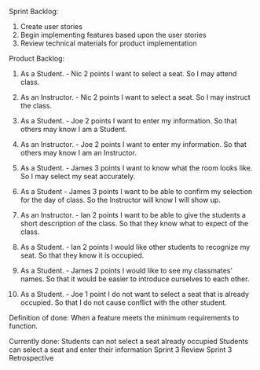 Sprint Backlog:

1. Create user stories
2. Begin implementing features based upon the user stories
3. Review technical materials for product implementation

Product Backlog:

1. As a Student. - Nic 2 points
I want to select a seat.
So I may attend class. 

2. As an Instructor. - Nic 2 points
I want to select a seat.
So I may instruct the class.

3. As a Student. - Joe 2 points
I want to enter my information.
So that others may know I am a Student.

4. As an Instructor. - Joe 2 points
I want to enter my information.
So that others may know I am an Instructor.

5. As a Student. - James 3 points
I want to know what the room looks like.
So I may select my seat accurately.

6. As a Student - James 3 points
I want to be able to confirm my selection for the day of class.
So the Instructor will know I will show up.

7. As an Instructor. - Ian 2 points
I want to be able to give the students a short description of the class.
So that they know what to expect of the class.

8. As a Student. - Ian 2 points
I would like other students to recognize my seat.
So that they know it is occupied.

9. As a Student. - James 2 points
I would like to see my classmates' names.
So that it would be easier to introduce ourselves to each other.

10. As a Student. - Joe 1 point
I do not want to select a seat that is already occupied.
So that I do not cause conflict with the other student.


Definition of done:
When a feature meets the minimum requirements to function.

Currently done:
Students can not select a seat already occupied
Students can select a seat and enter their information
Sprint 3 Review
Sprint 3 Retrospective
